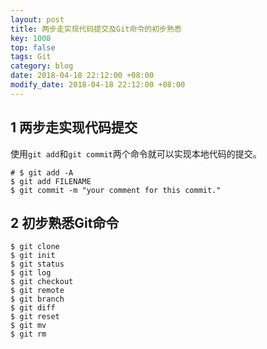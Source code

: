 ```yaml
---
layout: post
title: 两步走实现代码提交及Git命令的初步熟悉
key: 1008
top: false
tags: Git
category: blog
date: 2018-04-18 22:12:00 +08:00
modify_date: 2018-04-18 22:12:00 +08:00
---
```


## 1 两步走实现代码提交

使用`git add`和`git commit`两个命令就可以实现本地代码的提交。

```
# $ git add -A
$ git add FILENAME
$ git commit -m "your comment for this commit."
```

## 2 初步熟悉Git命令

```
$ git clone 
$ git init
$ git status
$ git log
$ git checkout 
$ git remote 
$ git branch 
$ git diff
$ git reset
$ git mv
$ git rm
```
